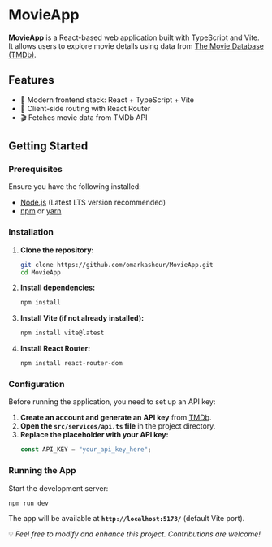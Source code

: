 # MovieApp

**MovieApp** is a React-based web application built with TypeScript and Vite. It allows users to explore movie details using data from [The Movie Database (TMDb)](https://www.themoviedb.org/).

## Features
- 🚀 Modern frontend stack: React + TypeScript + Vite
- 🔄 Client-side routing with React Router
- 🎬 Fetches movie data from TMDb API

## Getting Started

### Prerequisites
Ensure you have the following installed:
- [Node.js](https://nodejs.org/) (Latest LTS version recommended)
- [npm](https://www.npmjs.com/) or [yarn](https://yarnpkg.com/)

### Installation

1. **Clone the repository:**
   ```sh
   git clone https://github.com/omarkashour/MovieApp.git
   cd MovieApp
   ```

2. **Install dependencies:**
   ```sh
   npm install
   ```

3. **Install Vite (if not already installed):**
   ```sh
   npm install vite@latest
   ```

4. **Install React Router:**
   ```sh
   npm install react-router-dom
   ```

### Configuration
Before running the application, you need to set up an API key:

1. **Create an account and generate an API key** from [TMDb](https://www.themoviedb.org/).
2. **Open the `src/services/api.ts` file** in the project directory.
3. **Replace the placeholder with your API key:**
   ```ts
   const API_KEY = "your_api_key_here";
   ```

### Running the App
Start the development server:
```sh
npm run dev
```

The app will be available at **`http://localhost:5173/`** (default Vite port).


💡 *Feel free to modify and enhance this project. Contributions are welcome!*
